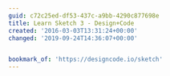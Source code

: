 ```yaml
---
guid: c72c25ed-df53-437c-a9bb-4290c877698e
title: Learn Sketch 3 - Design+Code
created: '2016-03-03T13:31:24+00:00'
changed: '2019-09-24T14:36:07+00:00'


bookmark_of: 'https://designcode.io/sketch'
---
```




